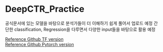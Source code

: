 # DeepCTR_Practice
공식문서에 있는 모델을 바탕으로 분석가들이 더 이해하기 쉽게 풀어서 업로드 예정
간단한 classification, Regression을 다루면서 다양한 input들을 바탕으로 활용 예정

[Reference Github TF version](https://github.com/shenweichen/DeepCTR/)  
[Reference Github Pytorch version](https://github.com/shenweichen/DeepCTR-Torch)
